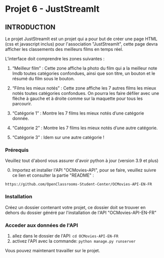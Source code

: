# Projet 6 - JustStreamIt

## INTRODUCTION

Le projet JustStreamIt est un projet qui a pour but de créer une page HTML (css et javascript inclus)
pour l'association "JustStreamIt", cette page devra afficher les classements des meilleurs films en temps réel.

L’interface doit comprendre les zones suivantes :

 1. “Meilleur film” : Cette zone affiche la photo du film qui a la meilleur note Imdb toutes catégories confondues, ainsi que son titre, un bouton et le résumé du film sous le bouton.

 2. “Films les mieux notés” : Cette zone affiche les 7 autres films les mieux notés toutes catégories confondues. On pourra les faire défiler avec une flèche à gauche et à droite comme sur la maquette pour tous les parcourir.

 3. “Catégorie 1” : Montre les 7 films les mieux notés d’une catégorie donnée.

 4. “Catégorie 2” : Montre les 7 films les mieux notés d’une autre catégorie.

 5. “Catégorie 3” : Idem sur une autre catégorie !


### Prérequis

Veuillez tout d'abord vous assurer d'avoir python à jour (version 3.9 et plus)

0. Importez et installer l'API "OCMovies-API",
pour se faire, veuillez suivre ce lien et consulter la partie "README" : 

```https://github.com/OpenClassrooms-Student-Center/OCMovies-API-EN-FR```

### Installation

Créez un dossier contenant votre projet, 
ce dossier doit se trouver en dehors du dossier généré par l'installation de l'API "OCMovies-API-EN-FR"

### Acceder aux données de l'API

1. allez dans le dossier de l'API: ``cd OCMovies-API-EN-FR``
2. activez l'API avec la commande: ``python manage.py runserver``

Vous pouvez maintenant travailler sur le projet.

